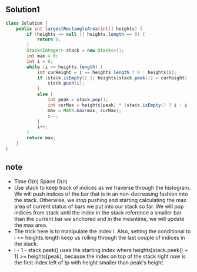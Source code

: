 ## Solution1
``` java
class Solution {
    public int largestRectangleArea(int[] heights) {
        if (heights == null || heights.length == 0) {
            return 0;
        }
        Stack<Integer> stack = new Stack<>();
        int max = 0;
        int i = 0;
        while (i <= heights.length) {
            int curHeight = i == heights.length ? 0 : heights[i];
            if (stack.isEmpty() || heights[stack.peek()] < curHeight) {
                stack.push(i);
            }
            else {
                int peak = stack.pop();
                int curMax = heights[peak] * (stack.isEmpty() ? i : i - 1 - stack.peek());
                max = Math.max(max, curMax);
                i--;
            }
            i++;
        }
        return max;
    }
}
```

## note
* Time O(n) Space O(n)
* Use stack to keep track of indices as we traverse through the histogram. We will push indices of the bar that is 
in an non-decreasing fashion into the stack. Otherwise, we stop pushing and starting calculating the max area of 
current status of bars we put into our stack so far. We will pop indices from stack until the index in the stack 
reference a smaller bar than the current bar we anchored and in the meantime, we will update the max area. 
* The trick here is to manipulate the index i. Also, setting the conditional to i <= heights.length keep us rolling 
through the last couple of indices in the stack. 
* i - 1 - stack.peek() uses the starting index where heights[stack.peek() + 1] >= heights[peak], because the index on top of the 
stack right now is the first index left of tp with height smaller than peak's height.
